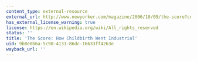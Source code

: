 ```yaml
---
content_type: external-resource
external_url: http://www.newyorker.com/magazine/2006/10/09/the-score?currentPage=all
has_external_license_warning: true
license: https://en.wikipedia.org/wiki/All_rights_reserved
status: ''
title: 'The Score: How Childbirth Went Industrial'
uid: 9b8e0b6a-5c90-4131-86dc-16633ff4263e
wayback_url: ''
---
```

